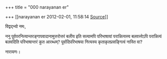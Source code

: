 +++
title = "000 narayanan er"

+++
[[narayanan er	2012-02-01, 11:58:14 [Source](https://groups.google.com/g/bvparishat/c/PImreMqLV4w)]]



विद्वद्भ्यो नमः,

ननु पूर्वपरनित्यान्तरङ्गापवादानामुत्तरोत्तरं बलीय इति सत्यामपि परिभाषायां परान्नित्यस्य बलवत्त्वेऽपि परान्नित्यं बलवदिति परिभाषान्तरं कुत आरब्धम्? पूर्वादिपरिभाषया नित्यस्य कृताकृतप्रसङ्गित्वं नास्ति वा?

नारायणः।  

